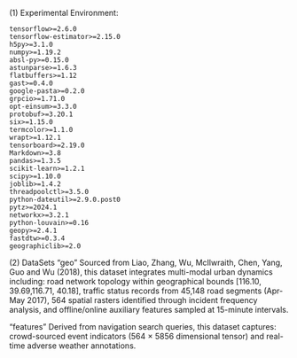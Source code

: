 (1) Experimental Environment:
```
tensorflow>=2.6.0
tensorflow-estimator>=2.15.0
h5py>=3.1.0
numpy>=1.19.2
absl-py>=0.15.0
astunparse>=1.6.3
flatbuffers>=1.12
gast>=0.4.0
google-pasta>=0.2.0
grpcio>=1.71.0
opt-einsum>=3.3.0
protobuf>=3.20.1
six>=1.15.0
termcolor>=1.1.0
wrapt>=1.12.1
tensorboard>=2.19.0
Markdown>=3.8
pandas>=1.3.5
scikit-learn>=1.2.1
scipy>=1.10.0
joblib>=1.4.2
threadpoolctl>=3.5.0
python-dateutil>=2.9.0.post0
pytz>=2024.1
networkx>=3.2.1
python-louvain>=0.16
geopy>=2.4.1
fastdtw>=0.3.4
geographiclib>=2.0
```

(2) DataSets
  “geo” Sourced from Liao, Zhang, Wu, McIlwraith, Chen, Yang, Guo and Wu (2018), this dataset integrates multi-modal urban dynamics including: road network topology within geographical bounds [116.10, 39.69,116.71, 40.18], traffic status records from 45,148 road segments (Apr-May 2017), 564 spatial rasters identified through incident frequency analysis, and offline/online auxiliary features sampled at 15-minute intervals.
  
  “features” Derived from navigation search queries, this dataset captures: crowd-sourced event indicators (564 × 5856 dimensional tensor) and real-time adverse weather annotations.
